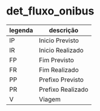 # det_fluxo_onibus

legenda | descrição
--------|------------------
IP      | Inicio Previsto
IR      | Inicio Realizado
FP      | Fim Previsto
FR      | Fim Realizado
PP      | Prefixo Previsto
PR      | Prefixo Realizado
V       | Viagem